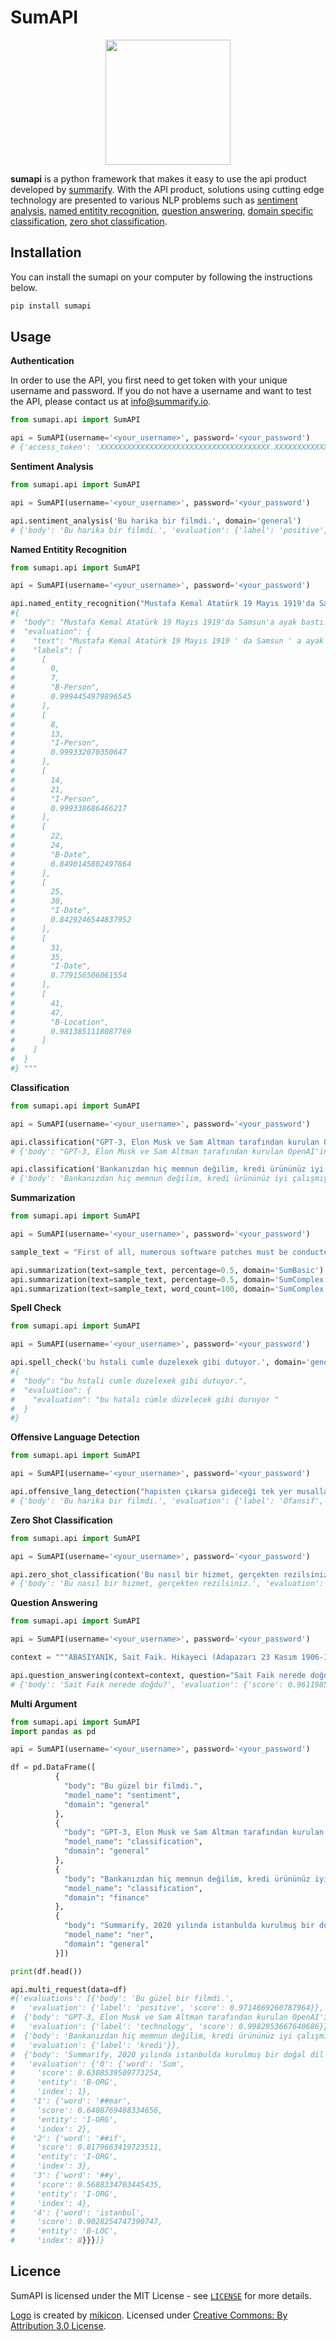 # SumAPI

<p align="center"><img src="https://raw.githubusercontent.com/summarify/sumapi/main/docs/sumapi_logo.png" width="200" height="200"></p>

**sumapi** is a python framework that makes it easy to use the api product developed by [summarify](https://summarify.io/). With the API product, solutions using cutting edge technology are presented to various NLP problems such as [sentiment analysis](https://en.wikipedia.org/wiki/Sentiment_analysis), [named entitity recognition](https://en.wikipedia.org/wiki/Named-entity_recognition), [question answering](https://en.wikipedia.org/wiki/Question_answering), [domain specific classification](https://en.wikipedia.org/wiki/Document_classification), [zero shot classification](https://en.wikipedia.org/wiki/Zero-shot_learning).


## Installation

You can install the sumapi on your computer by following the instructions below.

```bash
pip install sumapi
```

## Usage

**Authentication**

In order to use the API, you first need to get token with your unique username and password. If you do not have a username and want to test the API, please contact us at [info@summarify.io](mailto:info@summarify.io).

```python
from sumapi.api import SumAPI

api = SumAPI(username='<your_username>', password='<your_password')
# {'access_token': 'XXXXXXXXXXXXXXXXXXXXXXXXXXXXXXXXXXXXXX.XXXXXXXXXXXXXXXXXXXXXXXXXXXXXXXXXXXXXXXXXX.XXXXXXXXXXXXXXXXXXXXXXXXXXXXXXXXXXXXXXXXXXX', 'token_type': 'bearer'}
```

**Sentiment Analysis**

```python
from sumapi.api import SumAPI

api = SumAPI(username='<your_username>', password='<your_password')

api.sentiment_analysis('Bu harika bir filmdi.', domain='general')
# {'body': 'Bu harika bir filmdi.', 'evaluation': {'label': 'positive', 'score': 0.983938992023468}}

```

**Named Entitity Recognition**

```python
from sumapi.api import SumAPI

api = SumAPI(username='<your_username>', password='<your_password')

api.named_entity_recognition("Mustafa Kemal Atatürk 19 Mayıs 1919'da Samsun'a ayak bastı.", domain='general')
#{
#  "body": "Mustafa Kemal Atatürk 19 Mayıs 1919'da Samsun'a ayak bastı.",
#  "evaluation": {
#    "text": "Mustafa Kemal Atatürk 19 Mayıs 1919 ' da Samsun ' a ayak bastı . ",
#    "labels": [
#      [
#        0,
#        7,
#        "B-Person",
#        0.9994454979896545
#      ],
#      [
#        8,
#        13,
#        "I-Person",
#        0.999332070350647
#      ],
#      [
#        14,
#        21,
#        "I-Person",
#        0.999338686466217
#      ],
#      [
#        22,
#        24,
#        "B-Date",
#        0.8490145802497864
#      ],
#      [
#        25,
#        30,
#        "I-Date",
#        0.8429246544837952
#      ],
#      [
#        31,
#        35,
#        "I-Date",
#        0.779156506061554
#      ],
#      [
#        41,
#        47,
#        "B-Location",
#        0.9813851118087769
#      ]
#    ]
#  }
#} """
```

**Classification**

```python
from sumapi.api import SumAPI

api = SumAPI(username='<your_username>', password='<your_password')

api.classification("GPT-3, Elon Musk ve Sam Altman tarafından kurulan OpenAI'in üzerinde birkaç yıldır çalışma yürüttüğü bir yapay zekâ teknolojisi", domain='general')
# {'body': "GPT-3, Elon Musk ve Sam Altman tarafından kurulan OpenAI'in üzerinde birkaç yıldır çalışma yürüttüğü bir yapay zekâ teknolojisi", 'evaluation': {'label': 'technology', 'score': 0.9983301758766174}}

api.classification('Bankanızdan hiç memnun değilim, kredi ürününüz iyi çalışmıyor.', domain='finance')
# {'body': 'Bankanızdan hiç memnun değilim, kredi ürününüz iyi çalışmıyor.', 'evaluation': {'label': 'kredi'}}
```

**Summarization**

```python
from sumapi.api import SumAPI

api = SumAPI(username='<your_username>', password='<your_password')

sample_text = "First of all, numerous software patches must be conducted to keep systems up to date. Cyber ​​attackers that use malware are trying to infiltrate company networks via abusing some undetected vulnerabilities within their software. According to a survey by security company Tripwire, one in three IT professionals said their company was infiltrated through an unpatched vulnerability. Thus, the validity of the patches should be constantly in check. Secondly, the devices that are connected to the network should be frequently monitored. Recognizing requests from devices that are connected to the main network is one of the most important areas of protection against malware. If the monitoring is missed, an evil ransomware gang can detect some vulnerabilities of the remote access doors. The more preferable scenario is having ethical hackers discover those potentially infected computers. Moreover, the most important data should be determined and an effective backup strategy should be implemented. It is very important to operate backups of important data to protect it against cyber attackers. If crypto ransomware enters the system and captures some devices, the data can be restored thanks to a recent backup, and the related devices can become operational in a short time. Yet, the first move of a hacker is almost always to cut access to those backups, so strong protection of those backups is also essential."

api.summarization(text=sample_text, percentage=0.5, domain='SumBasic')     
api.summarization(text=sample_text, percentage=0.5, domain='SumComplex')
api.summarization(text=sample_text, word_count=100, domain='SumComplex')
```

**Spell Check**

```python           
from sumapi.api import SumAPI

api = SumAPI(username='<your_username>', password='<your_password')

api.spell_check('bu hstali cumle duzelexek gibi dutuyor.', domain='general')
#{
#  "body": "bu hstali cumle duzelexek gibi dutuyor.",
#  "evaluation": {
#    "evaluation": "bu hatalı cümle düzelecek gibi duruyor "
#  }
#}
```

**Offensive Language Detection**
```python
from sumapi.api import SumAPI

api = SumAPI(username='<your_username>', password='<your_password')

api.offensive_lang_detection("hapisten çıkarsa gideceği tek yer musalla taşı olur tüm teröristlerle birlikte geber", domain='general')
# {'body': 'Bu harika bir filmdi.', 'evaluation': {'label': 'Ofansif', 'score': 0.99938481321}}
```

**Zero Shot Classification**

```python
from sumapi.api import SumAPI

api = SumAPI(username='<your_username>', password='<your_password')

api.zero_shot_classification('Bu nasıl bir hizmet, gerçekten rezilsiniz.', categories='talep,şikayet,öneri')
# {'body': 'Bu nasıl bir hizmet, gerçekten rezilsiniz.', 'evaluation': {'sequence': 'Bu nasıl bir hizmet, gerçekten rezilsiniz.', 'labels': ['şikayet', 'öneri', 'talep'], 'scores': [0.97139573097229, 0.8201411962509155, 0.5891757011413574], 'label': 'şikayet'}}
```

**Question Answering**

```python
from sumapi.api import SumAPI

api = SumAPI(username='<your_username>', password='<your_password')

context = """ABASIYANIK, Sait Faik. Hikayeci (Adapazarı 23 Kasım 1906-İstanbul 11 Mayıs 1954). İlk öğrenimine Adapazarı’nda Rehber-i Terakki Mektebi’nde başladı. İki yıl kadar Adapazarı İdadisi’nde okudu. İstanbul Erkek Lisesi’nde devam ettiği orta öğrenimini Bursa Lisesi’nde tamamladı (1928). İstanbul Edebiyat Fakültesi’ne iki yıl devam ettikten sonra babasının isteği üzerine iktisat öğrenimi için İsviçre’ye gitti. Kısa süre sonra iktisat öğrenimini bırakarak Lozan’dan Grenoble’a geçti. Üç yıl başıboş bir edebiyat öğrenimi gördükten sonra babası tarafından geri çağrıldı (1933). Bir müddet Halıcıoğlu Ermeni Yetim Mektebi'nde Türkçe grup dersleri öğretmenliği yaptı. Ticarete atıldıysa da tutunamadı. Bir ay Haber gazetesinde adliye muhabirliği yaptı (1942). Babasının ölümü üzerine aileden kalan emlakin geliri ile avare bir hayata başladı. Evlenemedi. Yazları Burgaz adasındaki köşklerinde, kışları Şişli’deki apartmanlarında annesi ile beraber geçen bu fazla içkili bohem hayatı ömrünün sonuna kadar sürdü."""

api.question_answering(context=context, question="Sait Faik nerede doğdu?")
# {'body': 'Sait Faik nerede doğdu?', 'evaluation': {'score': 0.9611985087394714, 'answer': 'Adapazarı'}}
```

**Multi Argument**

```python
from sumapi.api import SumAPI
import pandas as pd

api = SumAPI(username='<your_username>', password='<your_password')

df = pd.DataFrame([
          {
            "body": "Bu güzel bir filmdi.",
            "model_name": "sentiment",
            "domain": "general"
          },
          {
            "body": "GPT-3, Elon Musk ve Sam Altman tarafından kurulan OpenAI'in üzerinde birkaç yıldır çalışma yürüttüğü bir yapay zekâ teknolojisi..",
            "model_name": "classification",
            "domain": "general"
          },
          {
            "body": "Bankanızdan hiç memnun değilim, kredi ürününüz iyi çalışmıyor.",
            "model_name": "classification",
            "domain": "finance"
          },
          {
            "body": "Summarify, 2020 yılında istanbulda kurulmuş bir doğal dil işleme ve yapay zeka şirketidir..",
            "model_name": "ner",
            "domain": "general"
          }])

print(df.head())

api.multi_request(data=df)
#{'evaluations': [{'body': 'Bu güzel bir filmdi.',
#   'evaluation': {'label': 'positive', 'score': 0.9714869260787964}},
#  {'body': "GPT-3, Elon Musk ve Sam Altman tarafından kurulan OpenAI'in üzerinde birkaç yıldır çalışma yürüttüğü bir yapay zekâ teknolojisi..",
#   'evaluation': {'label': 'technology', 'score': 0.9982953667640686}},
#  {'body': 'Bankanızdan hiç memnun değilim, kredi ürününüz iyi çalışmıyor.',
#   'evaluation': {'label': 'kredi'}},
#  {'body': 'Summarify, 2020 yılında istanbulda kurulmuş bir doğal dil işleme ve yapay zeka şirketidir..',
#   'evaluation': {'0': {'word': 'Sum',
#     'score': 0.6308539509773254,
#     'entity': 'B-ORG',
#     'index': 1},
#    '1': {'word': '##mar',
#     'score': 0.6408769488334656,
#     'entity': 'I-ORG',
#     'index': 2},
#    '2': {'word': '##if',
#     'score': 0.8179663419723511,
#     'entity': 'I-ORG',
#     'index': 3},
#    '3': {'word': '##y',
#     'score': 0.5688334703445435,
#     'entity': 'I-ORG',
#     'index': 4},
#    '4': {'word': 'istanbul',
#     'score': 0.9028254747390747,
#     'entity': 'B-LOC',
#     'index': 8}}}]}
```


## Licence

SumAPI is licensed under the MIT License - see [`LICENSE`](https://github.com/summarify/sumapi/blob/master/LICENSE) for more details.

[Logo](https://thenounproject.com/search/?q=api&i=719168/) is created by [mikicon](https://thenounproject.com/mikicon/). Licensed under [Creative Commons: By Attribution 3.0 License](https://creativecommons.org/licenses/by/3.0/).
